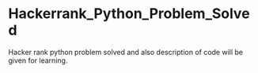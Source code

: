 # Hackerrank_Python_Problem_Solved
Hacker rank python problem solved and also description of code will be given for learning.
